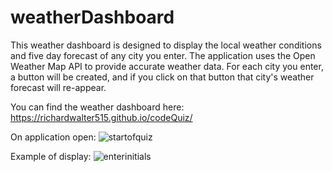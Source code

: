 # weatherDashboard

This weather dashboard is designed to display the local weather conditions and five day forecast of any city you enter.
The application uses the Open Weather Map API to provide accurate weather data.
For each city you enter, a button will be created, and if you click on that button that city's weather forecast will re-appear.  

You can find the weather dashboard here: https://richardwalter515.github.io/codeQuiz/

On application open:
![startofquiz](assets/screenshot1.png)

Example of display:
![enterinitials](assets/screenshot2.png)